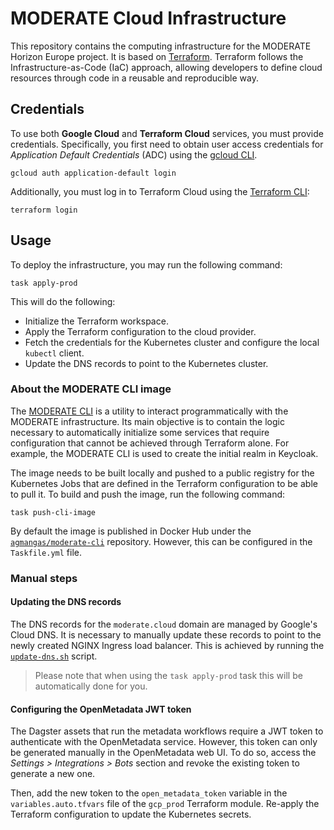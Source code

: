 # MODERATE Cloud Infrastructure

This repository contains the computing infrastructure for the MODERATE Horizon Europe project. It is based on [Terraform](https://www.terraform.io/). Terraform follows the Infrastructure-as-Code (IaC) approach, allowing developers to define cloud resources through code in a reusable and reproducible way.

## Credentials

To use both **Google Cloud** and **Terraform Cloud** services, you must provide credentials. Specifically, you first need to obtain user access credentials for _Application Default Credentials_ (ADC) using the [gcloud CLI](https://cloud.google.com/sdk/gcloud).

```
gcloud auth application-default login
```

Additionally, you must log in to Terraform Cloud using the [Terraform CLI](https://developer.hashicorp.com/terraform/downloads):

```
terraform login
```

## Usage

To deploy the infrastructure, you may run the following command:

```console
task apply-prod
```

This will do the following:

* Initialize the Terraform workspace.
* Apply the Terraform configuration to the cloud provider.
* Fetch the credentials for the Kubernetes cluster and configure the local `kubectl` client.
* Update the DNS records to point to the Kubernetes cluster.

### About the MODERATE CLI image

The [MODERATE CLI](./cli) is a utility to interact programmatically with the MODERATE infrastructure. Its main objective is to contain the logic necessary to automatically initialize some services that require configuration that cannot be achieved through Terraform alone. For example, the MODERATE CLI is used to create the initial realm in Keycloak.

The image needs to be built locally and pushed to a public registry for the Kubernetes Jobs that are defined in the Terraform configuration to be able to pull it. To build and push the image, run the following command:

```console
task push-cli-image
```

By default the image is published in Docker Hub under the [`agmangas/moderate-cli`](https://hub.docker.com/r/agmangas/moderate-cli) repository. However, this can be configured in the `Taskfile.yml` file.

### Manual steps

#### Updating the DNS records

The DNS records for the `moderate.cloud` domain are managed by Google's Cloud DNS. It is necessary to manually update these records to point to the newly created NGINX Ingress load balancer. This is achieved by running the [`update-dns.sh`](scripts/update-dns.sh) script.

> Please note that when using the `task apply-prod` task this will be automatically done for you.

#### Configuring the OpenMetadata JWT token

The Dagster assets that run the metadata workflows require a JWT token to authenticate with the OpenMetadata service. However, this token can only be generated manually in the OpenMetadata web UI. To do so, access the *Settings > Integrations > Bots* section and revoke the existing token to generate a new one.

Then, add the new token to the `open_metadata_token` variable in the `variables.auto.tfvars` file of the `gcp_prod` Terraform module. Re-apply the Terraform configuration to update the Kubernetes secrets.